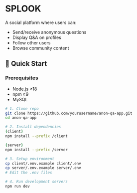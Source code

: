 # SPLOOK
A social platform where users can:
- Send/receive anonymous questions
- Display Q&A on profiles
- Follow other users
- Browse community content

## 🚀 Quick Start

### Prerequisites
- Node.js ≥18
- npm ≥9
- MySQL

```bash
# 1. Clone repo
git clone https://github.com/yourusername/anon-qa-app.git
cd anon-qa-app

# 2. Install dependencies
(client)
npm install --prefix /client

(server)
npm install --prefix /server

# 3. Setup environment
cp client/.env.example client/.env
cp server/.env.example server/.env
# Edit the .env files

# 4. Run development servers
npm run dev
